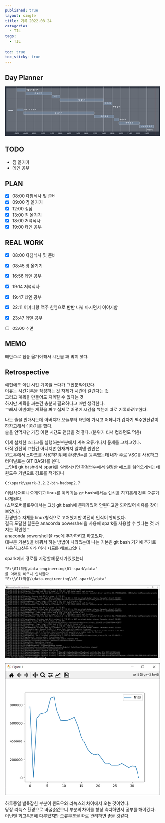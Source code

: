 ```yaml
---
published: true
layout: single
title: 기록 2022.08.24
categories:
  - TIL
tags:
  - TIL

toc: true
toc_sticky: true
---
```

## Day Planner

![](https://raw.githubusercontent.com/Cloudblack/Forpicture/image//img/20220824235637.png)

## TODO
- 짐 옮기기
- 데엔 공부


## PLAN
- [x] 08:00 아침식사 및 준비
- [x] 09:00 짐 옮기기
- [x] 12:00 점심
- [x] 13:00 짐 옮기기
- [x] 18:00 저녁식사
- [x] 19:00 데엔 공부

## REAL WORK
- [x] 08:00 아침식사 및 준비
- [x] 08:45 짐 옮기기
- [x] 16:56 데엔 공부
- [x] 19:14 저녁식사
- [x] 19:47 데엔 공부
- [x] 22:11 어머니랑 맥주
      한캔으로 반반 나눠 마시면서 이야기함
- [x] 23:47 데엔 공부
- [ ] 02:00 수면


## MEMO
태안으로 짐을 옮겨야해서 시간을 꽤 많이 썼다.

## Retrospective
예전에도 이런 시간 기록을 쓰다가 그만둔적이있다.  
이유는 시간기록을 작성하는 것 자체가 시간이 걸린다는 것  
그리고 계획을 만들어도 지켜질 수 없다는 것  
하지만 계획을 짜는건 충분히 필요하다고 매번 생각한다.  
그래서 이번에는 계획을 짜고 실제로 어떻게 시간을 썼는지 따로 기록하려고한다.  

나는 술을 안마시는데 아버지가 오늘부터 태안에 가시고 어머니가 갑자기 맥주한잔같이 하자고해서 이야기를 했다.  
술을 안먹지만 가끔 이런 시간도 괜찮을 것 같다.
(분위기 타서 컵라면도 먹음)

어제 설치한 스파크를 실행하는부분에서 계속 오류가나서 문제를 고치고있다.  
아직 완전히 고친건 아니지만 현재까지 알아낸 원인은  
윈도우에서 스파크를 사용하기위해 환경변수를 등록했는데 내가 주로 VSC를 사용하고 터미널로는 GIT BASH를 쓴다.  
그런데 git bash에서 spark를 실행시키면 환경변수에서 설정한 패스를 읽어오게되는데 윈도우 기반으로 경로를 적게되니  
```
C:\spark\spark-3.2.2-bin-hadoop2.7
```
이런식으로 나오게되고 linux를 따라가는 git bash에서는 인식을 하지못해 경로 오류가 나게된다.  
(스택오버플로우에서는 그냥 git bash에 문제가있어 안된다고만 되어있어 이유를 찾아보았다.)  
환경변수 자체를 linux형식으로 고쳐봤지만 여전히 인식이 안되었다.  
결국 도달한 결론은 anaconda powershell을 사용해 spark를 사용할 수 있다는 것 까지는 확인했고  
anaconda powershell을 vsc에 추가하려고 하고있다.  
대부분 기본값을 바꿔서 하는 방법이 나와있는데 나는 기본은 git bash 거기에 추가로 사용하고싶은거라 여러 시도를 해보고있다.  

spark에서 경로를 지정할때 문제가있었는데

```
"E:\GIt작업\data-engineering\01-spark\data"
를 아래로 바꾸니 인식한다
"E:\\GIt작업\\data-engineering\\01-spark\\data"
```

![](https://raw.githubusercontent.com/Cloudblack/Forpicture/image//img/20220825001223.png)


![](https://raw.githubusercontent.com/Cloudblack/Forpicture/image//img/20220825001213.png)

하루종일 발목잡힌 부분이 윈도우와 리눅스의 차이에서 오는 것이었다.   
당장 리눅스 환경으로 바꿀순없으니 부분의 차이를 항상 숙지하면서 공부를 해야겠다.  
이번엔 회고부분에 다루었지만 오류부분을 따로 관리하면 좋을 것같다.